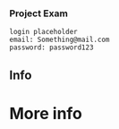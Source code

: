 ### Project Exam

```
login placeholder
email: Something@mail.com
password: password123
```

## Info

# More info
